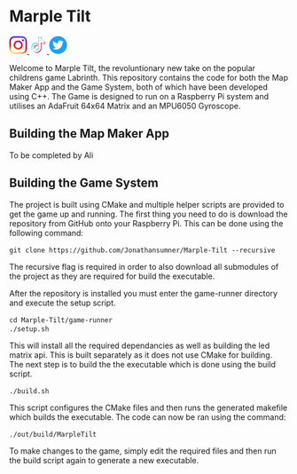 # Marple Tilt

<a href =https://www.instagram.com/marpletilt/ ><img src="https://raw.githubusercontent.com/Jonathansumner/Marple-Tilt/main/Icons/Instagram.png" width="32" padding="10"/> </a><a href =https://www.tiktok.com/@marpletilt ><img src="https://raw.githubusercontent.com/Jonathansumner/Marple-Tilt/main/Icons/Tiktok.png" width="32" padding="10"/> </a><a href =https://www.twitter.com/marpletilt ><img src="https://raw.githubusercontent.com/Jonathansumner/Marple-Tilt/main/Icons/Twitter.png" width="32" padding="10"/> </a>


Welcome to Marple Tilt, the revoluntionary new take on the popular childrens game Labrinth. This repository contains the code for both the Map Maker App and the Game System, both of which have been developed using C++. The Game is designed to run on a Raspberry Pi system and utilises an AdaFruit 64x64 Matrix and an MPU6050 Gyroscope.

## Building the Map Maker App

To be completed by Ali

## Building the Game System

The project is built using CMake and multiple helper scripts are provided to get the game up and running. The first thing you need to do is download the repository from GitHub onto your Raspberry Pi. This can be done using the following command:

```
git clone https://github.com/Jonathansumner/Marple-Tilt --recursive
```

The recursive flag is required in order to also download all submodules of the project as they are required for build the executable.

After the repository is installed you must enter the game-runner directory and execute the setup script.

```
cd Marple-Tilt/game-runner
./setup.sh
```

This will install all the required dependancies as well as building the led matrix api. This is built separately as it does not use CMake for building. The next step is to build the the executable which is done using the build script.

```
./build.sh
```

This script configures the CMake files and then runs the generated makefile which builds the executable. The code can now be ran using the command:

```
./out/build/MarpleTilt
```

To make changes to the game, simply edit the required files and then run the build script again to generate a new executable.
